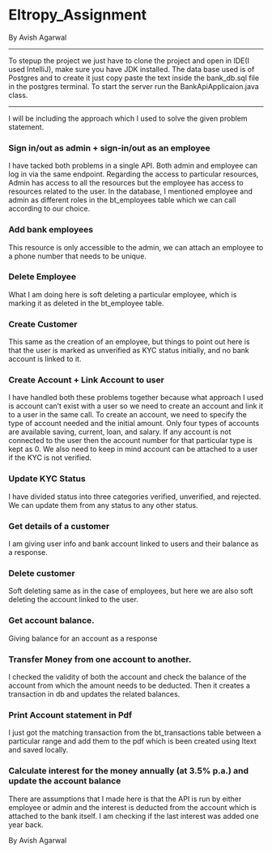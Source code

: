 # Eltropy_Assignment
By Avish Agarwal
****
To stepup the project we just have to clone the project and open in IDE(I used IntelliJ), make sure you have JDK installed. The data base used is of Postgres and to create it just copy paste the text inside the bank_db.sql file in the postgres terminal. To start the server run the BankApiApplicaion.java class.
****
I will be including the approach which I used to solve the given problem statement. 

### Sign in/out as admin + sign-in/out as an employee
I have tacked both problems in a single API. Both admin and employee can log in via the same endpoint. Regarding the access to particular resources, Admin has access to all the resources but the employee has access to resources related to the user. In the database, I mentioned employee and admin as different roles in the bt_employees table which we can call according to our choice. 

### Add bank employees
This resource is only accessible to the admin, we can attach an employee to a phone number that needs to be unique. 

### Delete Employee
What I am doing here is soft deleting a particular employee, which is marking it as deleted in the bt_employee table.  

### Create Customer
This same as the creation of an employee, but things to point out here is that the user is marked as unverified as KYC status initially, and no bank account is linked to it.

### Create Account + Link Account to user
I have handled both these problems together because what approach I used is account can’t exist with a user so we need to create an account and link it to a user in the same call. To create an account, we need to specify the type of account needed and the initial amount. Only four types of accounts are available saving, current, loan, and salary. If any account is not connected to the user then the account number for that particular type is kept as 0. We also need to keep in mind account can be attached to a user if the KYC is not verified.

### Update KYC Status
I have divided status into three categories verified, unverified, and rejected. We can update them from any status to any other status.

### Get details of a customer
I am giving user info and bank account linked to users and their balance as a response.

### Delete customer
Soft deleting same as in the case of employees, but here we are also soft deleting the account linked to the user.
 
### Get account balance.
Giving balance for an account as a response

### Transfer Money from one account to another.
I checked the validity of both the account and check the balance of the account from which the amount needs to be deducted. Then it creates a transaction in db and updates the related balances.  
 
### Print Account statement in Pdf
I just got the matching transaction from the bt_transactions table between a particular range and add them to the pdf which is been created using Itext and saved locally.
 
### Calculate interest for the money annually (at 3.5% p.a.) and update the account balance
There are assumptions that I made here is that the API is run by either employee or admin and the interest is deducted from the account which is attached to the bank itself. I am checking if the last interest was added one year back.  
 
 
 
By Avish Agarwal
